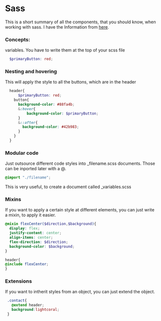 # Sass

This is a short summary of all the components, that you should know, when working with sass.
I have the Information from [here](https://www.youtube.com/watch?v=Zz6eOVaaelI).

### Concepts:
 variables. You have to write them at the top of your scss file
  ```scss
    $primaryButton: red; 
  ```
   
### Nesting and hovering
This will apply the style to all the buttons, which are in the header
```scss
  header{
      $primaryButton: red; 
    button{
      background-color: #88fa4b;
      &:hover{
          background-color: $primaryButton;
      }
      &::after{
        background-color: #42b983;
      }
    }
  }
```

### Modular code
Just outsource different code styles into _filename.scss documents. Those can be inported later with a @.
```scss
@import "./filename";
```
This is very useful, to create a document called _variables.scss

### Mixins
If you want to apply a certain style at different elements, you can just write a mixin, to apply it easier. 

```scss
@mixin flexCenter($direction,$background){
  display: flex;
  justify-content: center;
  align-items: center;
  flex-direction: $direction;
  background-color: $background;
}

header{
@include flexCenter;
}
```

### Extensions
If you want to intherit styles from an object, you can just extend the object.

```scss
 .contact{
   @extend header;
   background:lightcoral;
 }
```





